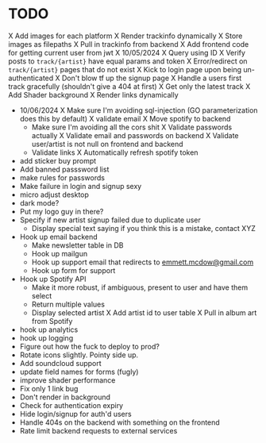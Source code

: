 # TODO
X Add images for each platform
X Render trackinfo dynamically
X Store images as filepaths
X Pull in trackinfo from backend
X Add frontend code for getting current user from jwt
X 10/05/2024
  X Query using ID
  X Verify posts to `track/{artist}` have equal params and token
  X Error/redirect on `track/{artist}` pages that do not exist
  X Kick to login page upon being un-authenticated
  X Don't blow tf up the signup page
  X Handle a users first track gracefully (shouldn't give a 404 at first)
  X Get only the latest track
  X Add Shader background
  X Render links dynamically
- 10/06/2024
  X Make sure I'm avoiding sql-injection (GO parameterization does this by default)
  X validate email
  X Move spotify to backend
  - Make sure I'm avoiding all the cors shit
  X Validate passwords actually
  X Validate email and passwords on backend
  X Validate user/artist is not null on frontend and backend
  - Validate links
  X Automatically refresh spotify token
- add sticker buy prompt
- Add banned passsword list
- make rules for passwords
- Make failure in login and signup sexy
- micro adjust desktop
- dark mode?
- Put my logo guy in there?
- Specify if new artist signup failed due to duplicate user
  - Display special text saying if you think this is a mistake, contact XYZ
- Hook up email backend
  - Make newsletter table in DB
  - Hook up mailgun
  - Hook up support email that redirects to emmett.mcdow@gmail.com
  - Hook up form for support
- Hook up Spotify API
  - Make it more robust, if ambiguous, present to user and have them select
  - Return multiple values
  - Display selected artist
  X Add artist id to user table
  X Pull in album art from Spotify
- hook up analytics
- hook up logging
- Figure out how the fuck to deploy to prod?
- Rotate icons slightly. Pointy side up.
- Add soundcloud support
- update field names for forms (fugly)
- improve shader performance
- Fix only 1 link bug
- Don't render in background
- Check for authentication expiry
- Hide login/signup for auth'd users
- Handle 404s on the backend with something on the frontend
- Rate limit backend requests to external services

